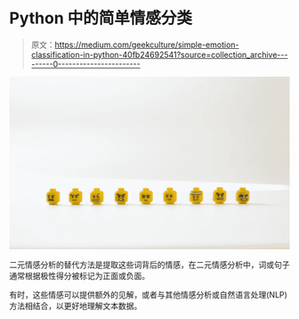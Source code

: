 # Python 中的简单情感分类

> 原文：<https://medium.com/geekculture/simple-emotion-classification-in-python-40fb24692541?source=collection_archive---------0----------------------->

![](img/e971883f324261a1cfb1018edfc2de3c.png)

二元情感分析的替代方法是提取这些词背后的情感，在二元情感分析中，词或句子通常根据极性得分被标记为正面或负面。

有时，这些情感可以提供额外的见解，或者与其他情感分析或自然语言处理(NLP)方法相结合，以更好地理解文本数据。